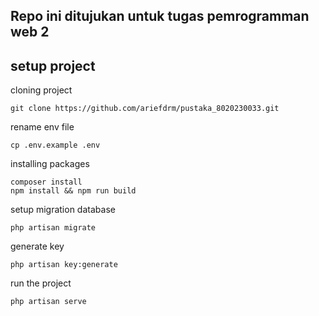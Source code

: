 ## Repo ini ditujukan untuk tugas pemrogramman web 2

## setup project

cloning project
```
git clone https://github.com/ariefdrm/pustaka_8020230033.git
```

rename env file
``` 
cp .env.example .env
```

installing packages
``` 
composer install 
npm install && npm run build 

``` 

setup migration database 
```
php artisan migrate
```

generate key 
```
php artisan key:generate
```

run the project 
```
php artisan serve
```


